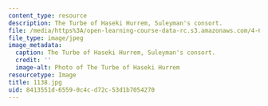 ```yaml
---
content_type: resource
description: The Turbe of Haseki Hurrem, Suleyman's consort.
file: /media/https%3A/open-learning-course-data-rc.s3.amazonaws.com/4-614-religious-architecture-and-islamic-cultures-fall-2002/8413551d65590c4cd72c53d1b7054270_1138.jpg
file_type: image/jpeg
image_metadata:
  caption: The Turbe of Haseki Hurrem, Suleyman's consort.
  credit: ''
  image-alt: Photo of The Turbe of Haseki Hurrem
resourcetype: Image
title: 1138.jpg
uid: 8413551d-6559-0c4c-d72c-53d1b7054270
---
```

